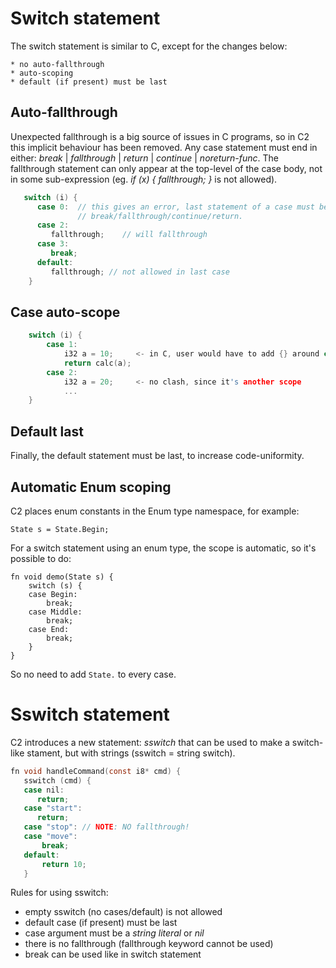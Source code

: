 
# Switch statement

The switch statement is similar to C, except for the changes below:

    * no auto-fallthrough
    * auto-scoping
    * default (if present) must be last

## Auto-fallthrough

Unexpected fallthrough is a big source of issues in C programs, so in C2
this implicit behaviour has been removed. Any case statement must end in
either: *break* | *fallthrough* | *return* | *continue* | *noreturn-func*.
The fallthrough statement can only appear at the top-level of the case body,
not in some sub-expression (eg. _if (x) { fallthrough; }_ is not allowed).

```c
   switch (i) {
      case 0:  // this gives an error, last statement of a case must be one of
               // break/fallthrough/continue/return.
      case 2:
         fallthrough;    // will fallthrough
      case 3:
         break;
      default:
         fallthrough; // not allowed in last case
    }
```

## Case auto-scope

```c
    switch (i) {
        case 1:
            i32 a = 10;     <- in C, user would have to add {} around case body.
            return calc(a);
        case 2:
            i32 a = 20;     <- no clash, since it's another scope
            ...
    }
```

## Default last

Finally, the default statement must be last, to increase code-uniformity.

## Automatic Enum scoping

C2 places enum constants in the Enum type namespace, for example:

```
State s = State.Begin;
```

For a switch statement using an enum type, the scope is automatic, so it's possible
to do:

```
fn void demo(State s) {
    switch (s) {
    case Begin:
        break;
    case Middle:
        break;
    case End:
        break;
    }
}
```

So no need to add `State.` to every case.

# Sswitch statement

C2 introduces a new statement: *sswitch* that can be used to
make a switch-like stament, but with strings (sswitch = string switch).

```c
fn void handleCommand(const i8* cmd) {
   sswitch (cmd) {
   case nil:
      return;
   case "start":
      return;
   case "stop": // NOTE: NO fallthrough!
   case "move":
       break;
   default:
       return 10;
   }
```

Rules for using sswitch:

* empty sswitch (no cases/default) is not allowed
* default case (if present) must be last
* case argument must be a *string literal* or *nil*
* there is no fallthrough (fallthrough keyword cannot be used)
* break can be used like in switch statement


